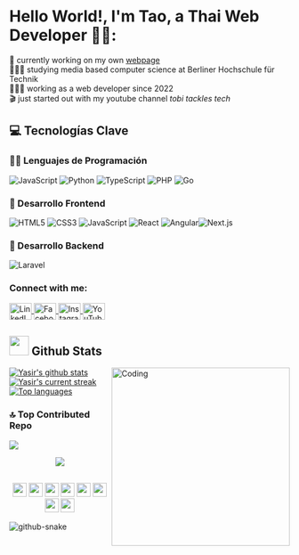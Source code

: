 
# Hello World!, I'm Tao, a Thai Web Developer 👋🏼:
🛜 currently working on my own [webpage](https://www.tobiasmeyhoefer.de)<br>👨🏼‍🎓 studying media based computer science at Berliner Hochschule für Technik<br>👨🏼‍💻 working as a web developer since 2022 <br>🎬 just started out with my youtube channel <i>tobi tackles tech</i>


## 💻 **Tecnologías Clave**

### 🧑‍💻 Lenguajes de Programación

![JavaScript](https://img.shields.io/badge/JavaScript-F7DF1E?style=for-the-badge&logo=javascript&logoColor=black) ![Python](https://img.shields.io/badge/Python-3776AB?style=for-the-badge&logo=python&logoColor=white) ![TypeScript](https://img.shields.io/badge/TypeScript-007ACC?style=for-the-badge&logo=typescript&logoColor=white) ![PHP](https://img.shields.io/badge/PHP-777BB4?style=for-the-badge&logo=php&logoColor=white) ![Go](https://img.shields.io/badge/Go-00ADD8?style=for-the-badge&logo=go&logoColor=white) 

### 🎨 Desarrollo Frontend

![HTML5](https://img.shields.io/badge/HTML5-E34F26?style=for-the-badge&logo=html5&logoColor=white) ![CSS3](https://img.shields.io/badge/CSS3-1572B6?style=for-the-badge&logo=css3&logoColor=white) ![JavaScript](https://img.shields.io/badge/JavaScript-F7DF1E?style=for-the-badge&logo=javascript&logoColor=black) ![React](https://img.shields.io/badge/React-61DAFB?style=for-the-badge&logo=react&logoColor=black) ![Angular](https://img.shields.io/badge/Angular-DD0031?style=for-the-badge&logo=angular&logoColor=white)![Next.js](https://img.shields.io/badge/Next.js-000000?style=for-the-badge&logo=next.js&logoColor=white)

### 🔨 Desarrollo Backend

![Laravel](https://img.shields.io/badge/Laravel-FF2D20?style=for-the-badge&logo=laravel&logoColor=white)


<h3 align="left">Connect with me:</h3>

<p align="left">
  <a href="https://linkedin.com/in/yasirshahzad18" target="_blank">
    <img align="center" src="https://raw.githubusercontent.com/rahuldkjain/github-profile-readme-generator/master/src/images/icons/Social/linked-in-alt.svg" alt="LinkedIn - yasirshahzad18" height="30" width="40" />
  </a>
  <a href="https://fb.com/aaa" target="_blank">
    <img align="center" src="https://raw.githubusercontent.com/rahuldkjain/github-profile-readme-generator/master/src/images/icons/Social/facebook.svg" alt="Facebook - aaa" height="30" width="40" />
  </a>
  <a href="https://instagram.com/mastermind.pk" target="_blank">
    <img align="center" src="https://raw.githubusercontent.com/rahuldkjain/github-profile-readme-generator/master/src/images/icons/Social/instagram.svg" alt="Instagram - mastermind.pk" height="30" width="40" />
  </a>
  <a href="https://www.youtube.com/c/cc" target="_blank">
    <img align="center" src="https://raw.githubusercontent.com/rahuldkjain/github-profile-readme-generator/master/src/images/icons/Social/youtube.svg" alt="YouTube - cc" height="30" width="40" />
  </a>
</p>


## <img src="https://media.giphy.com/media/iY8CRBdQXODJSCERIr/giphy.gif" width="35"><b> Github Stats </b>

<img align="right" alt="Coding" width="320" src="https://github.com/yasir-shahzad/yasir-shahzad/blob/resources/media/Cat-animation.gif">

[![Yasir's github stats](https://bad-apple-github-readme.vercel.app/api?username=64010724Ratchapol&show_icons=true&count_private=true&line_height=20&icon_color=00b3ff&theme=blue-green&title_color=00b3ff)](#)  
[![Yasir's current streak](https://streak-stats.demolab.com/?user=64010724Ratchapol&count_private=true&theme=blue-green&title_color=00b3ff)](#)  
[![Top languages](https://github-readme-mwendwa.vercel.app/api/top-langs/?username=64010724Ratchapol&layout=compact&count_private=true&theme=blue-green&title_color=00b3ff)](#)



### 🔝 Top Contributed Repo
![](https://github-contributor-stats.vercel.app/api?username=64010724Ratchapol&limit=5&theme=nightowl&combine_all_yearly_contributions=true)


<p align="center">
     <img src="https://capsule-render.vercel.app/api?type=waving&color=gradient&height=100&section=footer"/>
</p>

<p align="center" style="margin-top: 30px;">
    <img src="https://emojis.slackmojis.com/emojis/images/1598364417/10264/partykeanu.gif" width="25" height="25"/> 
    <img src="https://emojis.slackmojis.com/emojis/images/1450319445/43/mario.gif" width="25" height="25"/> 
    <img src="https://emojis.slackmojis.com/emojis/images/1450372448/149/sonic.gif" width="25" height="25"/> 
    <img src="https://emojis.slackmojis.com/emojis/images/1450458551/184/nyancat_big.gif" width="25" height="25"/> 
    <img src="https://emojis.slackmojis.com/emojis/images/1450785773/250/mega.gif" width="25" height="25"/> 
    <img src="https://emojis.slackmojis.com/emojis/images/1578512858/7452/danceydoge.gif" width="25" height="25"/>
    <img src="https://emojis.slackmojis.com/emojis/images/1460579133/354/doom_look.gif" width="25" height="25"/>
    <img src="https://emojis.slackmojis.com/emojis/images/1460579188/357/doom_lost_soul.gif" width="25" height="25"/> 
</p>


<picture>
  <source media="(prefers-color-scheme: dark)" srcset="https://raw.githubusercontent.com/tobiasmeyhoefer/tobiasmeyhoefer/output/github-snake-dark.svg" />
  <source media="(prefers-color-scheme: light)" srcset="https://raw.githubusercontent.com/tobiasmeyhoefer/tobiasmeyhoefer/output/github-snake.svg" />
  <img alt="github-snake" src="https://raw.githubusercontent.com/tobiasmeyhoefer/tobiasmeyhoefer/output/github-snake.svg" />
</picture>
